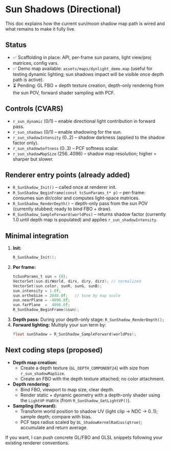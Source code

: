 # Sun Shadows (Directional)

This doc explains how the current sun/moon shadow map path is wired and what remains to make it fully live.

## Status
- ✅ Scaffolding in place: API, per-frame sun params, light view/proj matrices, config vars.
- ✅ Demo map available: `assets/maps/dynlight_demo.map` (useful for testing dynamic lighting; sun shadows impact will be visible once depth path is active).
- ⏳ Pending: GL FBO + depth texture creation, depth-only rendering from the sun POV, forward shader sampling with PCF.

## Controls (CVARS)
- `r_sun_dynamic` (0/1) – enable directional light contribution in forward pass.
- `r_sun_shadows` (0/1) – enable shadowing for the sun.
- `r_sun_shadowIntensity` (0..2) – shadow darkness (applied to the shadow factor only).
- `r_sun_shadowSoftness` (0..3) – PCF softness scalar.
- `r_sun_shadowMapSize` (256..4096) – shadow map resolution; higher = sharper but slower.

## Renderer entry points (already added)
- `R_SunShadow_Init()` – called once at renderer init.
- `R_SunShadow_BeginFrame(const tcSunParams_t* p)` – per-frame: consumes sun dir/color and computes light-space matrices.
- `R_SunShadow_RenderDepth()` – depth-only pass from the sun POV (currently stubbed; ready to bind FBO + draw).
- `R_SunShadow_SampleForward(worldPos)` – returns shadow factor (currently 1.0 until depth map is populated) and applies `r_sun_shadowIntensity`.

## Minimal integration
1. **Init:**
   ```c
   R_SunShadow_Init();
   ```
2. **Per frame:**
   ```c
   tcSunParams_t sun = {0};
   VectorSet(sun.dirWorld, dirx, diry, dirz); // normalized
   VectorSet(sun.color, sunR, sunG, sunB);
   sun.intensity = 1.0f;
   sun.orthoSize = 2048.0f;   // tune by map scale
   sun.nearPlane = -4096.0f;
   sun.farPlane  =  4096.0f;
   R_SunShadow_BeginFrame(&sun);
   ```
3. **Depth pass:**
   During your depth-only stage: `R_SunShadow_RenderDepth();`
4. **Forward lighting:**
   Multiply your sun term by:
   ```c
   float sunShadow = R_SunShadow_SampleForward(worldPos);
   ```

## Next coding steps (proposed)
- **Depth map creation:**
  - Create a depth texture (`GL_DEPTH_COMPONENT24`) with size from `r_sun_shadowMapSize`.
  - Create an FBO with the depth texture attached; no color attachment.
- **Depth rendering:**
  - Bind FBO, viewport to map size, clear depth.
  - Render static + dynamic geometry with a depth-only shader using the `LightVP` matrix (from `R_SunShadow_GetLightVP()`).
- **Sampling (forward):**
  - Transform world position to shadow UV (light clip → NDC → 0..1); sample depth; compare with bias.
  - PCF taps radius scaled by `DL_ShadowKernelRadius(qtrue)`; accumulate and return average.

If you want, I can push concrete GL/FBO and GLSL snippets following your existing renderer conventions.
